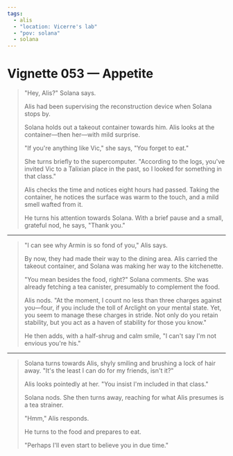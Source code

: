 ```yaml
---
tags:
  - alis
  - "location: Vicerre's lab"
  - "pov: solana"
  - solana
---
```


# Vignette 053 — Appetite

> "Hey, Alis?" Solana says.
>
> Alis had been supervising the reconstruction device when Solana stops by.
>
> Solana holds out a takeout container towards him. Alis looks at the container—then her—with mild surprise.
>
> "If you're anything like Vic," she says, "You forget to eat."
>
> She turns briefly to the supercomputer. "According to the logs, you've invited Vic to a Talixian place in the past, so I looked for something in that class."
>
> Alis checks the time and notices eight hours had passed. Taking the container, he notices the surface was warm to the touch, and a mild smell wafted from it.
>
> He turns his attention towards Solana. With a brief pause and a small, grateful nod, he says, "Thank you."

---

> "I can see why Armin is so fond of you," Alis says.
>
> By now, they had made their way to the dining area. Alis carried the takeout container, and Solana was making her way to the kitchenette.
>
> "You mean besides the food, right?" Solana comments. She was already fetching a tea canister, presumably to complement the food.
>
> Alis nods. "At the moment, I count no less than three charges against you—four, if you include the toll of Arclight on your mental state. Yet, you seem to manage these charges in stride. Not only do you retain stability, but you act as a haven of stability for those you know."
>
> He then adds, with a half-shrug and calm smile, "I can't say I'm not envious you're his."

---

> Solana turns towards Alis, shyly smiling and brushing a lock of hair away. "It's the least I can do for my friends, isn't it?"
>
> Alis looks pointedly at her. "You insist I'm included in that class."
>
> Solana nods. She then turns away, reaching for what Alis presumes is a tea strainer.
>
> "Hmm," Alis responds.
>
> He turns to the food and prepares to eat.
>
> "Perhaps I'll even start to believe you in due time."
